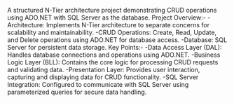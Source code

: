 A structured N-Tier architecture project demonstrating CRUD operations using ADO.NET with SQL Server as the database.
Project Overview:-
-Architecture: Implements N-Tier architecture to separate concerns for scalability and maintainability.
-CRUD Operations: Create, Read, Update, and Delete operations using ADO.NET for database access.
-Database: SQL Server for persistent data storage.
Key Points:-
-Data Access Layer (DAL): Handles database connections and operations using ADO.NET.
-Business Logic Layer (BLL): Contains the core logic for processing CRUD requests and validating data.
-Presentation Layer: Provides user interaction, capturing and displaying data for CRUD functionality.
-SQL Server Integration: Configured to communicate with SQL Server using parameterized queries for secure data handling.
